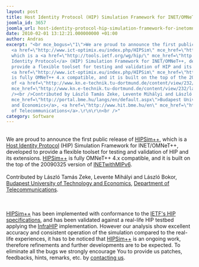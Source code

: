 ```yaml
---
layout: post
title: Host Identity Protocol (HIP) Simulation Framework for INET/OMNeT++
joomla_id: 3657
joomla_url: host-identity-protocol-hip-simulation-framework-for-inetomnet
date: 2010-02-01 13:12:21.000000000 +01:00
author: Andras
excerpt: "<br mce_bogus=\"1\">We are proud to announce the first public release of
  <a href=\"http://www.ict-optimix.eu/index.php/HIPSim\" mce_href=\"http://www.ict-optimix.eu/index.php/HIPSim\">HIPSim++</a>,
  which is a <a href=\"http://tools.ietf.org/wg/hip/\" mce_href=\"http://tools.ietf.org/wg/hip/\">Host
  Identity Protocol</a> (HIP) Simulation Framework for INET/OMNeT++, developed to
  provide a flexible toolset for testing and validation of HIP and its extensions.
  <a href=\"http://www.ict-optimix.eu/index.php/HIPSim\" mce_href=\"http://www.ict-optimix.eu/index.php/HIPSim\">HIPSim++</a>
  is fully OMNeT++ 4.x compatible, and it is built on the top of the 20090325 version
  of <a href=\"http://www.kn.e-technik.tu-dortmund.de/content/view/232/lang,de/\"
  mce_href=\"http://www.kn.e-technik.tu-dortmund.de/content/view/232/lang,de/\">INETwithMIPv6</a>.<br
  /><br />Contributed by László Tamás Zeke, Levente Mihályi and László Bokor, <a href=\"http://portal.bme.hu/langs/en/default.aspx\"
  mce_href=\"http://portal.bme.hu/langs/en/default.aspx\">Budapest University of Technology
  and Economics</a>, <a href=\"http://www.hit.bme.hu/en\" mce_href=\"http://www.hit.bme.hu/en\">Department
  of Telecommunications</a>.\r\n\r\n<br />"
category: Software
---
```

<br mce_bogus="1">We are proud to announce the first public release of <a href="http://www.ict-optimix.eu/index.php/HIPSim" mce_href="http://www.ict-optimix.eu/index.php/HIPSim">HIPSim++</a>, which is a <a href="http://tools.ietf.org/wg/hip/" mce_href="http://tools.ietf.org/wg/hip/">Host Identity Protocol</a> (HIP) Simulation Framework for INET/OMNeT++, developed to provide a flexible toolset for testing and validation of HIP and its extensions. <a href="http://www.ict-optimix.eu/index.php/HIPSim" mce_href="http://www.ict-optimix.eu/index.php/HIPSim">HIPSim++</a> is fully OMNeT++ 4.x compatible, and it is built on the top of the 20090325 version of <a href="http://www.kn.e-technik.tu-dortmund.de/content/view/232/lang,de/" mce_href="http://www.kn.e-technik.tu-dortmund.de/content/view/232/lang,de/">INETwithMIPv6</a>.<br /><br />Contributed by László Tamás Zeke, Levente Mihályi and László Bokor, <a href="http://portal.bme.hu/langs/en/default.aspx" mce_href="http://portal.bme.hu/langs/en/default.aspx">Budapest University of Technology and Economics</a>, <a href="http://www.hit.bme.hu/en" mce_href="http://www.hit.bme.hu/en">Department of Telecommunications</a>.

<br /><br /><a href="http://www.ict-optimix.eu/index.php/HIPSim" mce_href="http://www.ict-optimix.eu/index.php/HIPSim">HIPSim++</a> has been implemented with conformance to the <a href="http://tools.ietf.org/wg/hip/" mce_href="http://tools.ietf.org/wg/hip/">IETF's HIP specifications</a>, and has been validated against a real-life HIP testbed applying the <a href="http://infrahip.hiit.fi/" mce_href="http://infrahip.hiit.fi/">InfraHIP</a> implementation. However our analysis show excellent accuracy and consistent operation of the simulation compared to the real-life experiences, it has to be noticed that <a href="http://www.ict-optimix.eu/index.php/HIPSim" mce_href="http://www.ict-optimix.eu/index.php/HIPSim">HIPSim++</a> is an ongoing work, therefore refinements and further developments are to be expected. To eliminate all the bugs we strongly encourage You to provide us patches, feedbacks, hints, remarks, etc. by <a href="http://www.ict-optimix.eu/index.php/HIPSim#Contacts" mce_href="http://www.ict-optimix.eu/index.php/HIPSim#Contacts">contacting us</a>.
